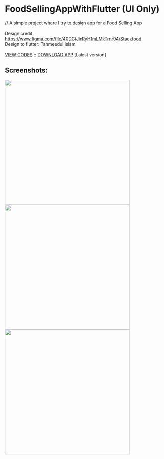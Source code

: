 # FoodSellingAppWithFlutter (UI Only)
// A simple project where I try to design app for a Food Selling App
<br/>
<br/>
Design credit: https://www.figma.com/file/40DGtJinRyH1mLMkTrnr94/Stackfood <br/>
Design to flutter: Tahmeedul Islam <br/><br/>
<a href="https://github.com/thetahmeed/FoodSellingAppWithFlutter/tree/main/food_selling_app/lib">VIEW CODES</a> :: <a href="https://drive.google.com/file/d/1c_rhIVNqFk-7lLJvzms4k--91x7-Woyz/view?usp=sharing">DOWNLOAD APP</a> [Latest version]
<br/>
## Screenshots:
<img src="https://raw.githubusercontent.com/thetahmeed/FoodSellingAppWithFlutter/main/food_selling_app/flutter_01.png" height="400"/> <img src="https://raw.githubusercontent.com/thetahmeed/FoodSellingAppWithFlutter/main/food_selling_app/flutter_02.png" height="400"/> <img src="https://raw.githubusercontent.com/thetahmeed/FoodSellingAppWithFlutter/main/food_selling_app/flutter_03.png" height="400"/>
